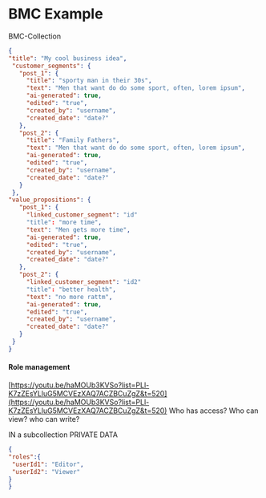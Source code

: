 # BMC Example

BMC-Collection

```JSON
{
"title": "My cool business idea",
 "customer_segments": {
   "post_1": {
     "title": "sporty man in their 30s",
     "text": "Men that want do do some sport, often, lorem ipsum",
     "ai-generated": true,
     "edited": "true",
     "created_by": "username",
     "created_date": "date?"     
   },
   "post_2": {
     "title": "Family Fathers",
     "text": "Men that want do do some sport, often, lorem ipsum",
     "ai-generated": true,
     "edited": "true",
     "created_by": "username",
     "created_date": "date?"     
   }
 },
"value_propositions": {
   "post_1": {
     "linked_customer_segment": "id"
     "title": "more time",
     "text": "Men gets more time",
     "ai-generated": true,
     "edited": "true",
     "created_by": "username",
     "created_date": "date?"     
   },
   "post_2": {
     "linked_customer_segment": "id2"
     "title": "better health",
     "text": "no more rattm",
     "ai-generated": true,
     "edited": "true",
     "created_by": "username",
     "created_date": "date?"     
   }
 }
}

```

#### Role management
[https://youtu.be/haMOUb3KVSo?list=PLl-K7zZEsYLluG5MCVEzXAQ7ACZBCuZgZ&t=520](https://youtu.be/haMOUb3KVSo?list=PLl-K7zZEsYLluG5MCVEzXAQ7ACZBCuZgZ&t=520)
Who has access?
Who can view? who can write?

IN a subcollection PRIVATE DATA
```JSON
{
"roles":{
 "userId1": "Editor",
 "userId2": "Viewer"
}
}
```

